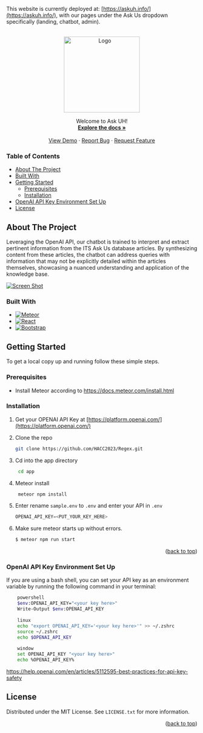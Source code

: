 This website is currently deployed at: [https://askuh.info/](https://askuh.info/), with our pages under the Ask Us dropdown specifically (landing, chatbot, admin).

<!-- PROJECT LOGO -->
<br />
<div align="center">
  
<img src="https://regex-ics314.github.io/docs/logo.png" alt="Logo" width="200" height="200">


  <p align="center">
    Welcome to Ask UH!
    <br />
    <a href="#"><strong>Explore the docs »</strong></a>
    <br />
    <br />
    <a href="https://askuh.info">View Demo</a>
    ·
    <a href="https://github.com/HACC2023/Regex/issues">Report Bug</a>
    ·
    <a href="https://github.com/HACC2023/Regex/issues">Request Feature</a>
  </p>
</div>

### Table of Contents

* [About The Project](#about-the-project)
* [Built With](#built-with)
* [Getting Started](#getting-started)
    * [Prerequisites](#prerequisites)
    * [Installation](#installation)
* [OpenAI API Key Environment Set Up](#openai-api-key-environment-set-up)
* [License](#license)

<!-- ABOUT THE PROJECT -->
## About The Project
Leveraging the OpenAI API, our chatbot is trained to interpret and extract pertinent information from the ITS Ask Us database articles. By synthesizing content from these articles, the chatbot can address queries with information that may not be explicitly detailed within the articles themselves, showcasing a nuanced understanding and application of the knowledge base.

[![Screen Shot](https://regex-ics314.github.io/docs/landing.png)](https://askuh.info)


### Built With

* [![Meteor][Meteor.com]][Meteor-url]
* [![React][React.js]][React-url]
* [![Bootstrap][Bootstrap.com]][Bootstrap-url]


<!-- GETTING STARTED -->
## Getting Started

To get a local copy up and running follow these simple steps.


### Prerequisites

* Install Meteor according to https://docs.meteor.com/install.html
  
### Installation

1. Get your OPENAI API Key at [https://platform.openai.com/](https://platform.openai.com/)
2. Clone the repo
   ```sh
   git clone https://github.com/HACC2023/Regex.git
   ```
3. Cd into the app directory
   ```sh
    cd app
   ```
4. Meteor install
    ```sh
     meteor npm install
    ```

4. Enter rename `sample.env` to `.env` and enter your API in `.env`
   ```js
   OPENAI_API_KEY=<PUT_YOUR_KEY_HERE>
   ```
5. Make sure meteor starts up without errors.
    ```bash
    $ meteor npm run start
    ```
<p align="right">(<a href="#readme-top">back to top</a>)</p>



### OpenAI API Key Environment Set Up
If you are using a bash shell, you can set your API key as an environment variable by running the following command in your terminal:

```sh
    powershell
    $env:OPENAI_API_KEY="<your key here>"
    Write-Output $env:OPENAI_API_KEY
    
    linux
    echo "export OPENAI_API_KEY='<your key here>'" >> ~/.zshrc
    source ~/.zshrc
    echo $OPENAI_API_KEY
    
    window
    set OPENAI_API_KEY "<your key here>"
    echo %OPENAI_API_KEY%
```
https://help.openai.com/en/articles/5112595-best-practices-for-api-key-safety

<!-- LICENSE -->
## License

Distributed under the MIT License. See `LICENSE.txt` for more information.

<p align="right">(<a href="#readme-top">back to top</a>)</p>

<!-- MARKDOWN LINKS & IMAGES -->
<!-- https://www.markdownguide.org/basic-syntax/#reference-style-links -->
[contributors-shield]: https://img.shields.io/github/contributors/othneildrew/Best-README-Template.svg?style=for-the-badge
[contributors-url]: https://github.com/othneildrew/Best-README-Template/graphs/contributors
[forks-shield]: https://img.shields.io/github/forks/othneildrew/Best-README-Template.svg?style=for-the-badge
[forks-url]: https://github.com/othneildrew/Best-README-Template/network/members
[stars-shield]: https://img.shields.io/github/stars/othneildrew/Best-README-Template.svg?style=for-the-badge
[stars-url]: https://github.com/othneildrew/Best-README-Template/stargazers
[issues-shield]: https://img.shields.io/github/issues/othneildrew/Best-README-Template.svg?style=for-the-badge
[issues-url]: https://github.com/othneildrew/Best-README-Template/issues
[license-shield]: https://img.shields.io/github/license/othneildrew/Best-README-Template.svg?style=for-the-badge
[license-url]: https://github.com/othneildrew/Best-README-Template/blob/master/LICENSE.txt
[linkedin-shield]: https://img.shields.io/badge/-LinkedIn-black.svg?style=for-the-badge&logo=linkedin&colorB=555
[linkedin-url]: https://linkedin.com/in/othneildrew
[product-screenshot]: images/screenshot.png
[Next.js]: https://img.shields.io/badge/next.js-000000?style=for-the-badge&logo=nextdotjs&logoColor=white
[Next-url]: https://nextjs.org/
[React.js]: https://img.shields.io/badge/React-20232A?style=for-the-badge&logo=react&logoColor=61DAFB
[React-url]: https://reactjs.org/
[Vue.js]: https://img.shields.io/badge/Vue.js-35495E?style=for-the-badge&logo=vuedotjs&logoColor=4FC08D
[Vue-url]: https://vuejs.org/
[Angular.io]: https://img.shields.io/badge/Angular-DD0031?style=for-the-badge&logo=angular&logoColor=white
[Angular-url]: https://angular.io/
[Svelte.dev]: https://img.shields.io/badge/Svelte-4A4A55?style=for-the-badge&logo=svelte&logoColor=FF3E00
[Svelte-url]: https://svelte.dev/
[Laravel.com]: https://img.shields.io/badge/Laravel-FF2D20?style=for-the-badge&logo=laravel&logoColor=white
[Laravel-url]: https://laravel.com
[Bootstrap.com]: https://img.shields.io/badge/Bootstrap-563D7C?style=for-the-badge&logo=bootstrap&logoColor=white
[Bootstrap-url]: https://getbootstrap.com
[JQuery.com]: https://img.shields.io/badge/jQuery-0769AD?style=for-the-badge&logo=jquery&logoColor=white
[JQuery-url]: https://jquery.com 
[Meteor.com]: https://img.shields.io/badge/Meteor-DF4A32?style=for-the-badge&logo=meteor&logoColor=white
[Meteor-url]: https://www.meteor.com/
